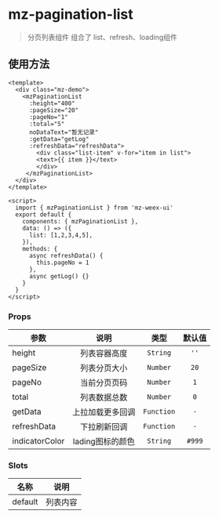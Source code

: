 # mz-pagination-list

> 分页列表组件
>组合了 list、refresh、loading组件


## 使用方法

```vue
<template>
  <div class="mz-demo">
    <mzPaginationList
      :height="400"
      :pageSize="20"
      :pageNo="1"
      :total="5"
      noDataText="暂无记录"
      :getData="getLog"
      :refreshData="refreshData">
        <div class="list-item" v-for="item in list">
        <text>{{ item }}</text>
        </div>
     </mzPaginationList>
  </div>
</template>

<script>
  import { mzPaginationList } from 'mz-weex-ui'
  export default {
    components: { mzPaginationList },
    data: () => ({
      list: [1,2,3,4,5],
    }),
    methods: {
      async refreshData() {
        this.pageNo = 1
      },
      async getLog() {}
    }
  }
</script>
```

### Props

| 参数 | 说明 | 类型 | 默认值 |
| ---- | :----------:|:----:|:-------:|
| height | 列表容器高度 | `String` | `''` |
| pageSize | 列表分页大小 | `Number` | `20` |
| pageNo | 当前分页页码 | `Number` | `1` |
| total |列表数据总数| `Number` | `0` |
| getData |上拉加载更多回调| `Function` | `-` |
| refreshData |下拉刷新回调| `Function` | `-` |
| indicatorColor |lading图标的颜色| `String` | `#999` |


### Slots
| 名称 | 说明 |
| ---- | :----------:|
| default |列表内容|
